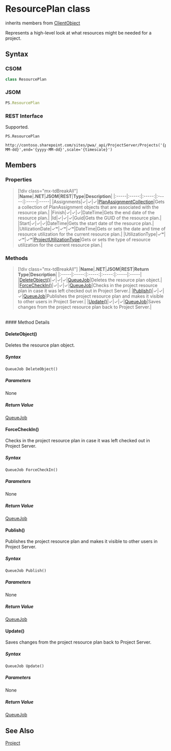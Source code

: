 [comment]: # (Name:ResourcePlan)
[comment]: # (Name:Microsoft.ProjectServer.ResourcePlan)
[comment]: # (Type:class)
[comment]: # (Status:Verified)

# <a name="name"></a>ResourcePlan class

inherits members from [ClientObject](https://msdn.microsoft.com/en-us/library/microsoft.sharepoint.client.clientobject.aspx)<br/>

<a name="description"></a>Represents a high-level look at what resources might be needed for a project.

## <a name="syntax"></a>Syntax

### CSOM

```cs
class ResourcePlan 
```
### JSOM

```javascript
PS.ResourcePlan
```
### REST Interface

Supported.

```
PS.ResourcePlan

http://contoso.sharepoint.com/sites/pwa/_api/ProjectServer/Projects('{projectid}')/GetResourcePlanByUrl(start='{yyyy-MM-dd}',end='{yyyy-MM-dd}',scale='{timescale}')
```

## <a name="members"></a>Members

### <a name="properties"></a>Properties
> [!div class="mx-tdBreakAll"]
|**Name**|**.NET**|**JSOM**|**REST**|**Type**|**Description**|
|:-----|:-----:|:-----:|:-----:|:-----|:-----|
|<a name="Assignments"></a>Assignments|&#x2713;|&#x2713;|&#x2713;|[PlanAssignmentCollection](PlanAssignmentCollection.md)|Gets a collection of PlanAssignment objects that are associated with the resource plan.|
|<a name="Finish"></a>Finish|&#x2713;|&#x2713;|&#x2713;|DateTime|Gets the end date of the resource plan.|
|<a name="Id"></a>Id|&#x2713;|&#x2713;|&#x2713;|Guid|Gets the GUID of the resource plan.|
|<a name="Start"></a>Start|&#x2713;|&#x2713;|&#x2713;|DateTime|Gets the start date of the resource plan.|
|<a name="UtilizationDate"></a>UtilizationDate|&#x2713;&#x02B7;|&#x2713;&#x02B7;|&#x2713;&#x02B7;|DateTime|Gets or sets the date and time of resource utilization for the current resource plan.|
|<a name="UtilizationType"></a>UtilizationType|&#x2713;&#x02B7;|&#x2713;&#x02B7;|&#x2713;&#x02B7;|[ProjectUtilizationType](ProjectUtilizationType.md)|Gets or sets the type of resource utilization for the current resource plan.|

### <a name="methods"></a>Methods
> [!div class="mx-tdBreakAll"]
|**Name**|**.NET**|**JSOM**|**REST**|**Return Type**|**Description**|
|:-----|:-----:|:-----:|:-----:|:-----|:-----|
|[DeleteObject()](#DeleteObject__)|&#x2713;|&#x2713;|&#x2713;|[QueueJob](QueueJob.md)|Deletes the resource plan object.|
|[ForceCheckIn()](#ForceCheckIn__)|&#x2713;|&#x2713;|&#x2713;|[QueueJob](QueueJob.md)|Checks in the project resource plan in case it was left checked out in Project Server.|
|[Publish()](#Publish__)|&#x2713;|&#x2713;|&#x2713;|[QueueJob](QueueJob.md)|Publishes the project resource plan and makes it visible to other users in Project Server.|
|[Update()](#Update__)|&#x2713;|&#x2713;|&#x2713;|[QueueJob](QueueJob.md)|Saves changes from the project resource plan back to Project Server.|

<br/>
#### Method Details

#### <a name="DeleteObject__"></a>DeleteObject()
 
Deletes the resource plan object.

##### Syntax

```
QueueJob DeleteObject()
```

##### Parameters

None

##### Return Value

[QueueJob](QueueJob.md)

#### <a name="ForceCheckIn__"></a>ForceCheckIn()
 
Checks in the project resource plan in case it was left checked out in Project Server.

##### Syntax

```
QueueJob ForceCheckIn()
```

##### Parameters

None

##### Return Value

[QueueJob](QueueJob.md)

#### <a name="Publish__"></a>Publish()
 
Publishes the project resource plan and makes it visible to other users in Project Server.

##### Syntax

```
QueueJob Publish()
```

##### Parameters

None

##### Return Value

[QueueJob](QueueJob.md)

#### <a name="Update__"></a>Update()
 
Saves changes from the project resource plan back to Project Server.

##### Syntax

```
QueueJob Update()
```

##### Parameters

None

##### Return Value

[QueueJob](QueueJob.md)

## <a name="seeAlso"></a>See Also

[Project](Project.md)<br/>
